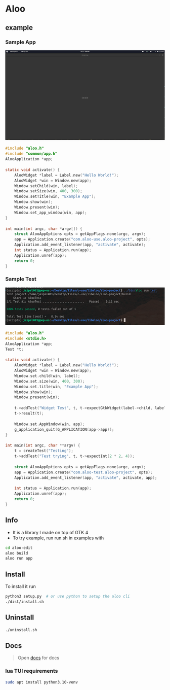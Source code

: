 # Aloo

## example

### Sample App

<!-- markdownlint-disable MD010 -->
![App](assets/sample-app.png)

```c
#include "aloo.h"
#include "common/app.h"
AlooApplication *app;

static void activate() {
	AlooWidget *label = Label.new("Hello World!");
	AlooWidget *win = Window.new(app);
	Window.setChild(win, label);
	Window.setSize(win, 400, 300);
	Window.setTitle(win, "Example App");
	Window.show(win);
	Window.present(win);
	Window.set_app_window(win, app);
}

int main(int argc, char *argv[]) {
	struct AlooAppOptions opts = getAppFlags.none(argc, argv);
	app = Application.create("com.aloo-use.aloo-project", opts);
	Application.add_event_listener(app, "activate", activate);
	int status = Application.run(app);
	Application.unref(app);
	return 0;
}
```

### Sample Test

![Test](assets/sample-test.png)

```c
#include "aloo.h"
#include <stdio.h>
AlooApplication *app;
Test *t;

static void activate() {
	AlooWidget *label = Label.new("Hello World!");
	AlooWidget *win = Window.new(app);
	Window.set.child(win, label);
	Window.set.size(win, 400, 300);
	Window.set.title(win, "Example App");
	Window.show(win);
	Window.present(win);

	t->addTest("Widget Test", t, t->expectGtkWidget(label->child, label));
	t->result(t);

	Window.set.AppWindow(win, app);
	g_application_quit(G_APPLICATION(app->app));
}

int main(int argc, char **argv) {
	t = createTest("Testing");
	t->addTest("Test trying", t, t->expectInt(2 * 2, 4));

	struct AlooAppOptions opts = getAppFlags.none(argc, argv);
	app = Application.create("com.aloo-test.aloo-project", opts);
	Application.add_event_listener(app, "activate", activate, app);

	int status = Application.run(app);
	Application.unref(app);
	return 0;
}
```

## Info

- It is a library I made on top of GTK 4
- To try example, run run.sh in examples with

```bash
cd aloo-edit
aloo build
aloo run app
```

## Install

To install it run

```bash
python3 setup.py  # or use python to setup the aloo cli
./dist/install.sh
```

## Uninstall

```bash
./uninstall.sh
```

## Docs

> Open [docs](docs/index.md) for docs

### lua TUI requirements

```bash
sudo apt install python3.10-venv
```
